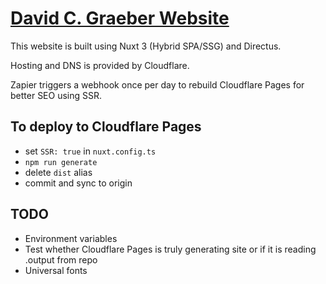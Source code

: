 # [David C. Graeber Website](https://davidcgraeber.com)

This website is built using Nuxt 3 (Hybrid SPA/SSG) and Directus.

Hosting and DNS is provided by Cloudflare.

Zapier triggers a webhook once per day to rebuild Cloudflare Pages for better SEO using SSR.

## To deploy to Cloudflare Pages

- set `SSR: true` in `nuxt.config.ts`
- `npm run generate`
- delete `dist` alias
- commit and sync to origin

## TODO

- Environment variables
- Test whether Cloudflare Pages is truly generating site or if it is reading .output from repo
- Universal fonts